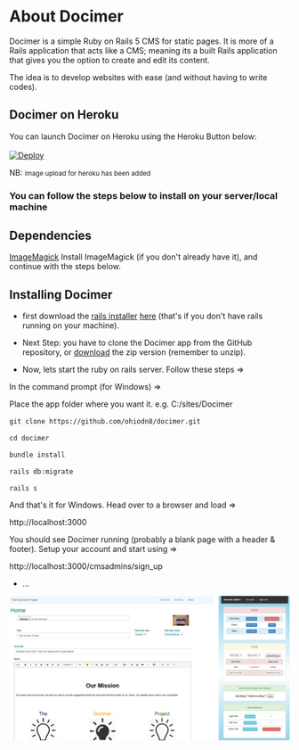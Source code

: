 # About Docimer

 Docimer is a simple Ruby on Rails 5 CMS for static pages. It is more of a Rails application that acts like a CMS; meaning its a built Rails application that gives you the option to create and edit its content.

The idea is to develop websites with ease (and without having to write codes).

## Docimer on Heroku
You can launch Docimer on Heroku using the Heroku Button below: <br><br>
[![Deploy](https://www.herokucdn.com/deploy/button.svg)](https://heroku.com/deploy?template=https://github.com/ohiodn8/docimer)

NB: <small>image upload for heroku has been added</small>

### You can follow the steps below to install on your server/local machine

## Dependencies 
   <a href="http://www.imagemagick.org/script/download.php" target="_blank">ImageMagick</a>
   Install ImageMagick (if you don't already have it), and continue with the steps below.
   

## Installing Docimer

* first download the <a href="http://installrails.com/steps/choose_os" target="_blank">rails installer</a> <a href="http://installrails.com/steps/choose_os" target="_new">here</a> (that's if you don't have rails running on your machine).

* Next Step: you have to clone the Docimer app from the GitHub repository, or <a href="https://github.com/ohiodn8/Docimer/archive/master.zip" target="_blank">
download</a> the zip version (remember to unzip).

* Now, lets start the ruby on rails server. Follow these steps =>

In the command prompt (for Windows) =>

Place the app folder where you want it. e.g. C:/sites/Docimer

<pre><code>git clone https://github.com/ohiodn8/docimer.git</code></pre>

<pre><code>cd docimer</code></pre>

<pre><code>bundle install</code></pre>

<pre><code>rails db:migrate</code></pre>

<pre><code>rails s</code></pre>

And that's it for Windows. Head over to a browser and load =>

http://localhost:3000

You should see Docimer running (probably a blank page with a header & footer). Setup your account and start using =>

http://localhost:3000/cmsadmins/sign_up

* ...

 <img src="https://github.com/ohiodn8/Docimer/blob/master/docs/docimer-screenshot.png" alt="docimer-screenshot"> 


